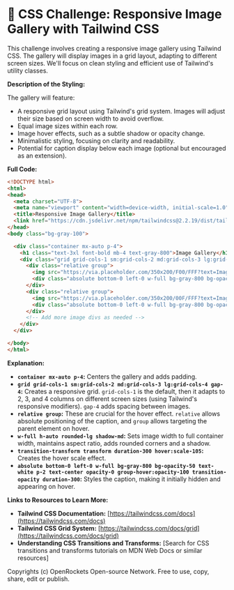 # 🐞 CSS Challenge: Responsive Image Gallery with Tailwind CSS


This challenge involves creating a responsive image gallery using Tailwind CSS. The gallery will display images in a grid layout, adapting to different screen sizes.  We'll focus on clean styling and efficient use of Tailwind's utility classes.

**Description of the Styling:**

The gallery will feature:

* A responsive grid layout using Tailwind's grid system.  Images will adjust their size based on screen width to avoid overflow.
* Equal image sizes within each row.
* Image hover effects, such as a subtle shadow or opacity change.
* Minimalistic styling, focusing on clarity and readability.
* Potential for caption display below each image (optional but encouraged as an extension).


**Full Code:**

```html
<!DOCTYPE html>
<html>
<head>
  <meta charset="UTF-8">
  <meta name="viewport" content="width=device-width, initial-scale=1.0">
  <title>Responsive Image Gallery</title>
  <link href="https://cdn.jsdelivr.net/npm/tailwindcss@2.2.19/dist/tailwind.min.css" rel="stylesheet">
</head>
<body class="bg-gray-100">

  <div class="container mx-auto p-4">
    <h1 class="text-3xl font-bold mb-4 text-gray-800">Image Gallery</h1>
    <div class="grid grid-cols-1 sm:grid-cols-2 md:grid-cols-3 lg:grid-cols-4 gap-4">
      <div class="relative group">
        <img src="https://via.placeholder.com/350x200/F00/FFF?text=Image+1" alt="Image 1" class="w-full h-auto rounded-lg shadow-md transition-transform transform duration-300 hover:scale-105">
        <div class="absolute bottom-0 left-0 w-full bg-gray-800 bg-opacity-50 text-white p-2 text-center opacity-0 group-hover:opacity-100 transition-opacity duration-300">Image 1 Caption</div>
      </div>
      <div class="relative group">
        <img src="https://via.placeholder.com/350x200/00F/FFF?text=Image+2" alt="Image 2" class="w-full h-auto rounded-lg shadow-md transition-transform transform duration-300 hover:scale-105">
        <div class="absolute bottom-0 left-0 w-full bg-gray-800 bg-opacity-50 text-white p-2 text-center opacity-0 group-hover:opacity-100 transition-opacity duration-300">Image 2 Caption</div>
      </div>
      <!-- Add more image divs as needed -->
    </div>
  </div>

</body>
</html>
```


**Explanation:**

* **`container mx-auto p-4`:** Centers the gallery and adds padding.
* **`grid grid-cols-1 sm:grid-cols-2 md:grid-cols-3 lg:grid-cols-4 gap-4`:** Creates a responsive grid. `grid-cols-1` is the default, then it adapts to 2, 3, and 4 columns on different screen sizes (using Tailwind's responsive modifiers). `gap-4` adds spacing between images.
* **`relative group`:**  These are crucial for the hover effect. `relative` allows absolute positioning of the caption, and `group` allows targeting the parent element on hover.
* **`w-full h-auto rounded-lg shadow-md`:**  Sets image width to full container width, maintains aspect ratio, adds rounded corners and a shadow.
* **`transition-transform transform duration-300 hover:scale-105`:**  Creates the hover scale effect.
* **`absolute bottom-0 left-0 w-full bg-gray-800 bg-opacity-50 text-white p-2 text-center opacity-0 group-hover:opacity-100 transition-opacity duration-300`:** Styles the caption, making it initially hidden and appearing on hover.


**Links to Resources to Learn More:**

* **Tailwind CSS Documentation:** [https://tailwindcss.com/docs](https://tailwindcss.com/docs)
* **Tailwind CSS Grid System:** [https://tailwindcss.com/docs/grid](https://tailwindcss.com/docs/grid)
* **Understanding CSS Transitions and Transforms:**  [Search for CSS transitions and transforms tutorials on MDN Web Docs or similar resources]


Copyrights (c) OpenRockets Open-source Network. Free to use, copy, share, edit or publish.

